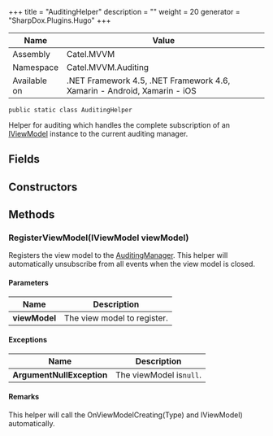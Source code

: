 

+++
title = "AuditingHelper" 
description = ""
weight = 20
generator = "SharpDox.Plugins.Hugo"
+++

Name|Value
---|---
Assembly|Catel.MVVM
Namespace|Catel.MVVM.Auditing
Available on|.NET Framework 4.5, .NET Framework 4.6, Xamarin - Android, Xamarin - iOS

```
public static class AuditingHelper
```

Helper for auditing which handles the complete subscription of an [IViewModel](#) instance to the current auditing manager.

## Fields

## Constructors

## Methods

### RegisterViewModel(IViewModel viewModel)

Registers the view model to the [AuditingManager](#). This helper will automatically unsubscribe from all events when the view model is closed.

#### Parameters

Name|Description
---|---
**viewModel**|The view model to register.

#### Exceptions

Name|Description
---|---
**ArgumentNullException**|The viewModel is`null`.

#### Remarks

This helper will call the OnViewModelCreating(Type) and IViewModel) automatically.


